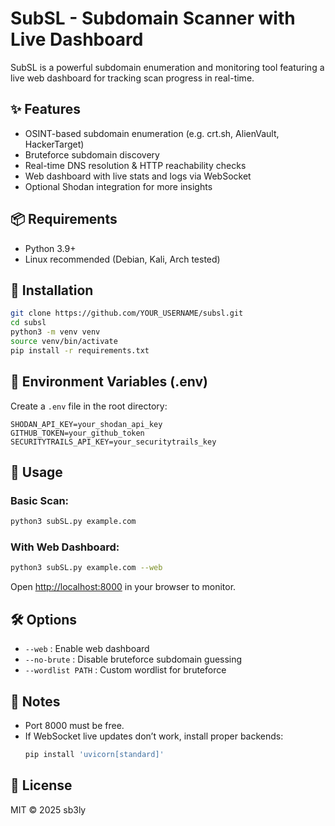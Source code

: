 # SubSL - Subdomain Scanner with Live Dashboard

SubSL is a powerful subdomain enumeration and monitoring tool featuring a live web dashboard for tracking scan progress in real-time.

## ✨ Features
- OSINT-based subdomain enumeration (e.g. crt.sh, AlienVault, HackerTarget)
- Bruteforce subdomain discovery
- Real-time DNS resolution & HTTP reachability checks
- Web dashboard with live stats and logs via WebSocket
- Optional Shodan integration for more insights

## 📦 Requirements
- Python 3.9+
- Linux recommended (Debian, Kali, Arch tested)

## 🔧 Installation
```bash
git clone https://github.com/YOUR_USERNAME/subsl.git
cd subsl
python3 -m venv venv
source venv/bin/activate
pip install -r requirements.txt
```

## 🔑 Environment Variables (.env)
Create a `.env` file in the root directory:

```env
SHODAN_API_KEY=your_shodan_api_key
GITHUB_TOKEN=your_github_token
SECURITYTRAILS_API_KEY=your_securitytrails_key
```

## 🚀 Usage
### Basic Scan:
```bash
python3 subSL.py example.com
```

### With Web Dashboard:
```bash
python3 subSL.py example.com --web
```

Open [http://localhost:8000](http://localhost:8000) in your browser to monitor.

## 🛠️ Options
- `--web` : Enable web dashboard
- `--no-brute` : Disable bruteforce subdomain guessing
- `--wordlist PATH` : Custom wordlist for bruteforce

## 🧠 Notes
- Port 8000 must be free.
- If WebSocket live updates don’t work, install proper backends:
  ```bash
  pip install 'uvicorn[standard]'
  ```

## 📄 License
MIT © 2025 sb3ly
